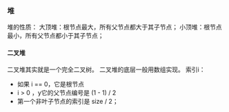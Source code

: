 ###  堆
堆的性质：
大顶堆：根节点最大，所有父节点都大于其子节点；
小顶堆：根节点最小，所有父节点都小于其子节点；

#### 二叉堆
二叉堆其实就是一个完全二叉树。
二叉堆的底层一般用数组实现。
索引i：
* 如果 i == 0，它是根节点
* i > 0 ，y它的父节点编号是 (1 - 1) / 2
* 第一个非叶子节点的索引是 size / 2；




